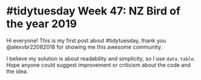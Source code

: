 # #tidytuesday Week 47: NZ Bird of the year 2019
Hi everyone! This is my first post about #tidytuesday, thank you @alexvbr22082018 for showing me this awesome community.

I believe my solution is about readability and simplicity, so I use `data.table`. Hope anyone could suggest improvement or criticism about the code and the idea.

